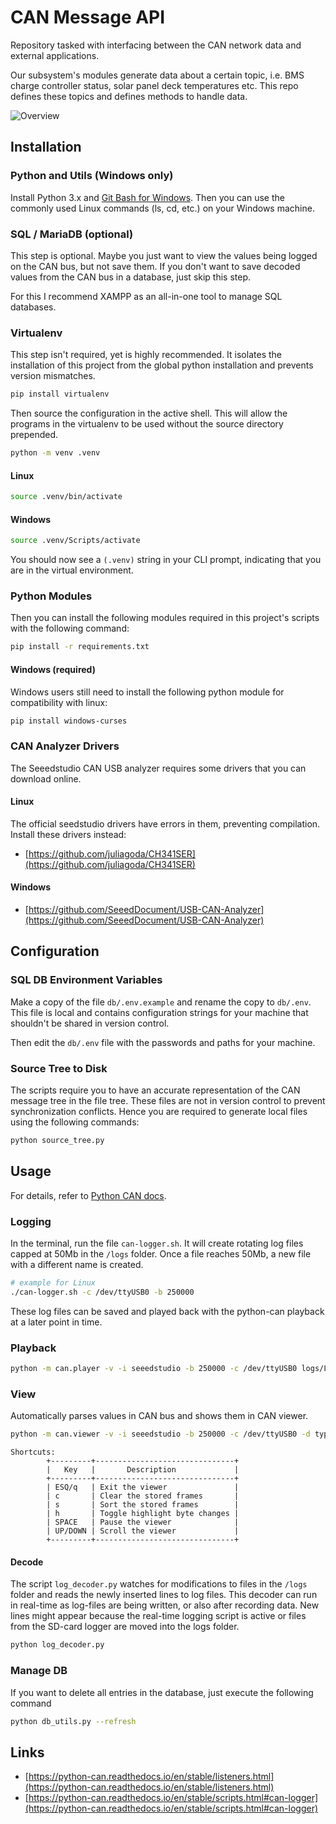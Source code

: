 # CAN Message API

Repository tasked with interfacing between the CAN network data and external applications.

Our subsystem's modules generate data about a certain topic, i.e. BMS charge controller status, solar panel deck temperatures etc. This repo defines these topics and defines methods to handle data.


![Overview](docs/overview.png)




## Installation

### Python and Utils (Windows only)

Install Python 3.x and [Git Bash for Windows](https://gitforwindows.org). Then you can use the commonly used Linux commands (ls, cd, etc.) on your Windows machine.

### SQL / MariaDB (optional)

This step is optional. Maybe you just want to view the values being logged on the CAN bus, but not save them. If you don't want to save decoded values from the CAN bus in a database, just skip this step.

 For this I recommend XAMPP as an all-in-one tool to manage SQL databases.

### Virtualenv

This step isn't required, yet is highly recommended. It isolates the installation of this project from the global python installation and prevents version mismatches.

```sh
pip install virtualenv
```

Then source the configuration in the active shell. This will allow the programs in the virtualenv to be used without the source directory prepended.

```sh
python -m venv .venv
```

#### Linux
```sh
source .venv/bin/activate
```

#### Windows

```sh
source .venv/Scripts/activate
```

You should now see a `(.venv)` string in your CLI prompt, indicating that you are in the virtual environment.

### Python Modules
Then you can install the following modules required in this project's scripts with the following command:

```sh
pip install -r requirements.txt
```

#### Windows (required)

Windows users still need to install the following python module for compatibility with linux:

```sh
pip install windows-curses
```

### CAN Analyzer Drivers

The Seeedstudio CAN USB analyzer requires some drivers that you can download online.

#### Linux

The official seedstudio drivers have errors in them, preventing compilation. Install these drivers instead:

- [https://github.com/juliagoda/CH341SER](https://github.com/juliagoda/CH341SER)

#### Windows

- [https://github.com/SeeedDocument/USB-CAN-Analyzer](https://github.com/SeeedDocument/USB-CAN-Analyzer)


## Configuration

### SQL DB Environment Variables

Make a copy of the file `db/.env.example` and rename the copy to `db/.env`. This file is local and contains configuration strings for your machine that shouldn't be shared in version control.

Then edit the `db/.env` file with the passwords and paths for your machine.

### Source Tree to Disk

The scripts require you to have an accurate representation of the CAN message tree in the file tree. These files are not in version control to prevent synchronization conflicts. Hence you are required to generate local files using the following commands:

```sh
python source_tree.py
```

## Usage

For details, refer to [Python CAN docs](https://python-can.readthedocs.io/en/master/scripts.html).

### Logging

In the terminal, run the file `can-logger.sh`. It will create rotating log files capped at 50Mb in the `/logs` folder. Once a file reaches 50Mb, a new file with a different name is created.

```sh
# example for Linux
./can-logger.sh -c /dev/ttyUSB0 -b 250000
```

These log files can be saved and played back with the python-can playback at a later point in time.

### Playback

```sh
python -m can.player -v -i seeedstudio -b 250000 -c /dev/ttyUSB0 logs/LOGFILE_HERE
```

### View

Automatically parses values in CAN bus and shows them in CAN viewer.

```sh
python -m can.viewer -v -i seeedstudio -b 250000 -c /dev/ttyUSB0 -d type_lookup.txt
```

```
Shortcuts:
        +---------+-------------------------------+
        |   Key   |       Description             |
        +---------+-------------------------------+
        | ESQ/q   | Exit the viewer               |
        | c       | Clear the stored frames       |
        | s       | Sort the stored frames        |
        | h       | Toggle highlight byte changes |
        | SPACE   | Pause the viewer              |
        | UP/DOWN | Scroll the viewer             |
        +---------+-------------------------------+
```

#### Decode

The script `log_decoder.py` watches for modifications to files in the `/logs` folder and reads the newly inserted lines to log files. This decoder can run in real-time as log-files are being written, or also after recording data. New lines might appear because the real-time logging script is active or files from the SD-card logger are moved into the logs folder.

```sh
python log_decoder.py
```

### Manage DB

If you want to delete all entries in the database, just execute the following command

```sh
python db_utils.py --refresh
```

## Links

- [https://python-can.readthedocs.io/en/stable/listeners.html](https://python-can.readthedocs.io/en/stable/listeners.html)
- [https://python-can.readthedocs.io/en/stable/scripts.html#can-logger](https://python-can.readthedocs.io/en/stable/scripts.html#can-logger)